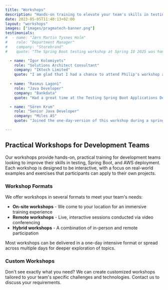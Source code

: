 ```yaml
---
title: "Workshops"
description: "Hands-on training to elevate your team's skills in testing, Spring Boot, and AWS deployment"
date: 2023-05-05T11:40:13+02:00
layout: "workshops"
images: ["images/pragmatech-banner.png"]
testimonials:
#  - name: "Jørn Martin Tysnes Holm"
#    role: "Department Manager"
#    company: "Storebrand"
#    quote: "The Spring Boot testing workshop at Spring IO 2025 was hands-on, focused, and immediately applicable to our daily work. A great blend of practical insights and expert guidance."

  - name: "Igor Kolomiyets"
    role: "Solutions Architect Consultant"
    company: "IKtech Limited"
    quote: "I am glad that I had a chance to attend Philip's workshop at Spring I/O this year.<br><br>The course material is very well structured and caters for wide variety of professionals from beginners to the advanced users of Spring Framework.<br><br>The workshop is centred around hands on lab assignments and the manner Philip presented material lead audience from the theoretical concepts to practical use of these concepts and eventually laid foundation to apply newly obtained knowledge in practice while working on lab assignments."
    
  - name: "Rasmus Lagoni"
    role: "Java Developer"
    company: "Bankdata"
    quote: "Had a great time at the Testing Spring Boot Applications Demystified workshop! I learned a ton including new concepts like slice testing and test containers.<br><br>The in-depth explanations helped me finally understand tools I'd used without fully grasping, and I'm walking away with concrete ideas I will implement with my team.<br><br>I also really appreciated the philosophy that testing is not all about achieving a certain coverage threshold, but about having the confidence to release on a Friday afternoon."

  - name: "Sören Krum"
    role: "Senior Java Developer"
    company: "Miles AS"
    quote: "Joined the one-day-version of this workshop during a spring conference, and I was positively impressed.<br><br>I am doing java development for some 20+ years now, and, yes i knew parts of what was presented already, but still i learned some nice new things, like the nice chaining feature of assertJ, and some pitfalls to avoid."

---
```


## Practical Workshops for Development Teams

Our workshops provide hands-on, practical training for development teams looking to improve their skills in testing, Spring Boot, and AWS deployment. Each workshop is designed to be interactive, with a focus on real-world examples and exercises that participants can apply to their own projects.

### Workshop Formats

We offer workshops in several formats to meet your team's needs:

- **On-site workshops** - We come to your location for an immersive training experience
- **Remote workshops** - Live, interactive sessions conducted via video conferencing
- **Hybrid workshops** - A combination of in-person and remote participation

Most workshops can be delivered in a one-day intensive format or spread across multiple days for deeper exploration of topics.

### Custom Workshops

Don't see exactly what you need? We can create customized workshops tailored to your team's specific challenges and technologies. Contact us to discuss your requirements.
